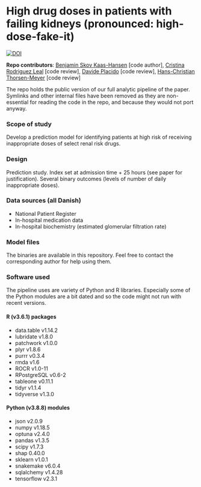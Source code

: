 # **Hi**gh drug **dos**es in patients with **fai**ling **kid**neys (pronounced: high-dose-fake-it)

[![DOI](https://zenodo.org/badge/341922108.svg)](https://zenodo.org/badge/latestdoi/341922108)

**Repo contributors**: [Benjamin Skov Kaas-Hansen](http://github.com/epiben) [code author], [Cristina Rodriguez Leal](http://github.com/crlero) [code review], [Davide Placido](http://github.com/daplaci) [code review], [Hans-Christian Thorsen-Meyer](https://github.com/hcthorsen) [code review]

The repo holds the public version of our full analytic pipeline of the paper. Symlinks and other internal files have been removed as they are non-essential for reading the code in the repo, and because they would not port anyway.

### Scope of study
Develop a prediction model for identifying patients at high risk of receiving inappropriate doses of select renal risk drugs.

### Design
Prediction study. Index set at admission time + 25 hours (see paper for justification). Several binary outcomes (levels of number of daily inappropriate doses). 

### Data sources (all Danish)
- National Patient Register
- In-hospital medication data
- In-hospital biochemistry (estimated glomerular filtration rate)

### Model files
The binaries are available in this repository. Feel free to contact the corresponding author for help using them. 

### Software used
The pipeline uses are variety of Python and R libraries. Especially some of the Python modules are a bit dated and so the code might not run with recent versions.

#### R (v3.6.1) packages
- data.table v1.14.2
- lubridate v1.8.0
- patchwork v1.0.0
- plyr v1.8.6
- purrr v0.3.4
- rmda v1.6
- ROCR v1.0-11
- RPostgreSQL v0.6-2
- tableone v0.11.1
- tidyr v1.1.4
- tidyverse v1.3.0

#### Python (v3.8.8) modules
- json v2.0.9
- numpy v1.18.5
- optuna v2.4.0
- pandas v1.3.5
- scipy v1.7.3
- shap 0.40.0
- sklearn v1.0.1
- snakemake v6.0.4
- sqlalchemy v1.4.28
- tensorflow v2.3.1

